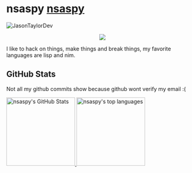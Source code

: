 # nsaspy [nsaspy](https://lost-rob0t.github.io/) 
<!-- <img src="wave.gif" width="24px"> -->
![JasonTaylorDev](banner.png)

<p align="center">
    <a href="https://lost-rob0t.github.io/"><img src="https://img.shields.io/badge/-Blog-2D2B55?style=flat-square&logo=RSS&logoColor=white"/></a>
</p>

I like to hack on things, make things and break things, my favorite languages are lisp and nim.

## GitHub Stats
Not all my github commits show because github wont verify my email :(

<a href="https://github.com/jasontaylordev">
  <img height="180em" src="https://github-readme-stats.vercel.app/api?username=lost-robo0t&show_icons=true&theme=synthwave&count_private=true" alt="nsaspy's GitHub Stats" />
  <img height="180em" src="https://github-readme-stats.vercel.app/api/top-langs/?username=lost-rob0t&theme=synthwave&layout=compact" 
    alt="nsaspy's top languages" />
</a>

